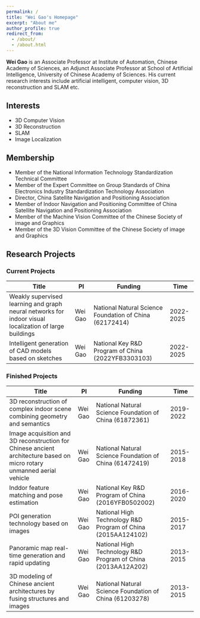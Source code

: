 ```yaml
---
permalink: /
title: "Wei Gao's Homepage"
excerpt: "About me"
author_profile: true
redirect_from: 
  - /about/
  - /about.html
---
```


**Wei Gao** is an Associate Professor at Institute of Automation, Chinese Academy of Sciences, an Adjunct Associate Professor at School of Artificial Intelligence, University of Chinese Academy of Sciences. His current research interests include artificial intelligent, computer vision, 3D reconstruction and SLAM etc.

## Interests

* 3D Computer Vision
* 3D Reconstruction
* SLAM
* Image Localization

## Membership

* Member of the National Information Technology Standardization Technical Committee
* Member of the Expert Committee on Group Standards of China Electronics Industry Standardization Technology Association
* Director, China Satellite Navigation and Positioning Association
* Member of Indoor Navigation and Positioning Committee of China Satellite Navigation and Positioning Association
* Member of the Machine Vision Committee of the Chinese Society of image and Graphics
* Member of the 3D Vision Committee of the Chinese Society of image and Graphics

## Research Projects

### Current Projects

| Title | PI | Funding | Time |
| -- | -- | -- | -- |
| Weakly supervised learning and graph neural networks for indoor visual localization of large buildings | Wei Gao | National Natural Science Foundation of China (62172414) | 2022-2025 |
| Intelligent generation of CAD models based on sketches | Wei Gao | National Key R&D Program of China (2022YFB3303103) | 2022-2025 |


### Finished Projects

| Title | PI | Funding | Time |
| -- | -- | -- | -- |
| 3D reconstruction of complex indoor scene combining geometry and semantics| Wei Gao | National Natural Science Foundation of China (61872361) | 2019-2022 |
| Image acquisition and 3D reconstruction for Chinese ancient architecture based on micro rotary unmanned aerial vehicle | Wei Gao | National Natural Science Foundation of China (61472419) | 2015-2018 |
| Inddor feature matching and pose estimation | Wei Gao | National Key  R&D Program of China (2016YFB0502002) | 2016-2020 |
| POI generation technology based on images | Wei Gao | National High Technology R&D Program of China (2015AA124102) | 2015-2017 |
| Panoramic map real-time generation and rapid updating | Wei Gao | National High Technology R&D Program of China (2013AA12A202) | 2013-2015 |
| 3D modeling of Chinese ancient architectures by fusing structures and images | Wei Gao |  National Natural Science Foundation of China (61203278) | 2013-2015 |


